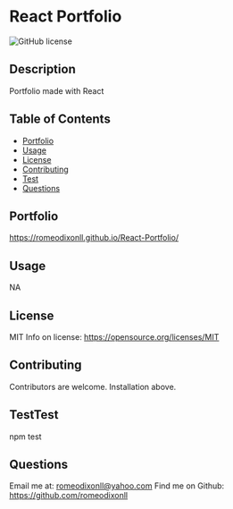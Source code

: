 # React Portfolio
![GitHub license](https://img.shields.io/badge/License-MIT-yellow.svg)

## Description
Portfolio made with React

## Table of Contents 
- [Portfolio](#portfolio)
- [Usage](#usage)
- [License](#license)
- [Contributing](#Contributing)
- [Test](#Test)
- [Questions](#Questions)

## Portfolio

https://romeodixonll.github.io/React-Portfolio/

## Usage
NA

## License
MIT
Info on license: https://opensource.org/licenses/MIT

## Contributing 
Contributors are welcome. Installation above.

## TestTest
npm test

## Questions 
Email me at: romeodixonll@yahoo.com 
Find me on Github: https://github.com/romeodixonll

